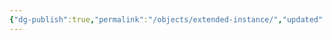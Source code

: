 ```yaml
---
{"dg-publish":true,"permalink":"/objects/extended-instance/","updated":"2023-12-14T03:56:28.957+09:00"}
---
```


